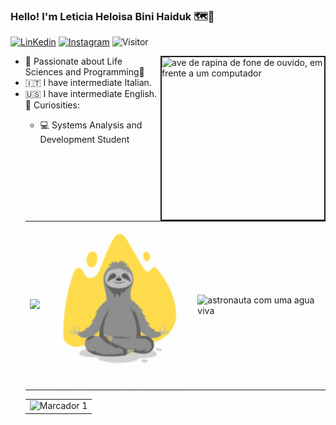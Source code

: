 ### Hello! I'm Leticia Heloisa Bini Haiduk 🗺️🦎

[![LinKedin]( https://img.shields.io/badge/LinkedIn-0077B5?style=for-the-badge&logo=linkedin&logoColor=white)](https://www.linkedin.com/in/leticia-heloisa-bini-haiduk-66305b156/) [![Instagram](https://img.shields.io/badge/Instagram-E4405F?style=for-the-badge&logo=instagram&logoColor=white)](https://www.instagram.com/leticiabini_) ![Visitor](https://visitor-badge.laobi.icu/badge?page_id=LeticiaHBH.LeticiaHBH) 

<img align="right" src="https://github.com/LeticiaBHB/LeticiaBHB/blob/main/_c5eaf9f5-6976-4a75-a5a7-e2e74b8dad83.jpeg" border="2" width="260px" height="260px" alt="ave de rapina de fone de ouvido, em frente a um computador" />
<ul>
  <li>🤩️ Passionate about Life Sciences and Programming🔮</li>
  <li>🇮🇹 I have intermediate Italian.</li>
  <li>🇺🇸 I have intermediate English.</li>
      <summary>📍 Curiosities:</summary>
            <ul>
              <li> 💻 Systems Analysis and Development Student </li>
</ul>
<table style="border: 0;">
  <tr>
    <td>
      <a href="https://github.com/LeticiaBHB/github-readme-stats">
        <img src="https://github-readme-stats.vercel.app/api/top-langs/?username=LeticiaBHB&langs_count=8&theme=radical&layout=pie" width="260" >
      </a>
    </td>
    <td>
      <div style="border-radius: 8px; overflow: hidden;">
        <img src="https://github.com/LeticiaBHB/LeticiaBHB/blob/main/animation_lkj52qgx_small.gif" alt="GIF animado" width="260" height="260">
      </div>
    </td>
    <td>
      <img src= "https://user-images.githubusercontent.com/74038190/215768924-1014d363-b416-4080-8c74-808583e81735.png" width="260px" height="260px" alt="astronauta com uma agua viva" >
    </td>
  </tr>
</table>
<table>
  <tr>
    <td>
      <img src="http://github-profile-summary-cards.vercel.app/api/cards/profile-details?username=LeticiaBHB&theme=2077" width="700" height="200" alt="Marcador 1">
    </td>
  </tr>
</table>
